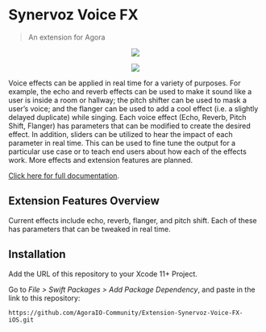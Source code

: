 # Synervoz Voice FX

> An extension for Agora

<p align="center">
  <img src="https://github.com/AgoraIO-Community/Extension-Synervoz-Voice-FX-iOS/actions/workflows/swiftpm-resolve.yml/badge.svg"/>
</p>

<p align="center">
  <img src="https://agora-ticket.oss-cn-shanghai.aliyuncs.com/dashboard/marketplace/4a3b16e1.jpg?OSSAccessKeyId=LTAIlIYu0PfwhIZL&Expires=1637699233&Signature=0A96nqBgZajnthUqP1E5G%2FH%2BvtA%3D"/>
</p>

Voice effects can be applied in real time for a variety of purposes. For example, the echo and reverb effects can be used to make it sound like a user is inside a room or hallway; the pitch shifter can be used to mask a user’s voice; and the flanger can be used to add a cool effect (i.e. a slightly delayed duplicate) while singing. Each voice effect (Echo, Reverb, Pitch Shift, Flanger) has parameters that can be modified to create the desired effect. In addition, sliders can be utilized to hear the impact of each parameter in real time. This can be used to fine tune the output for a particular use case or to teach end users about how each of the effects work. More effects and extension features are planned.

[Click here for full documentation](https://console.agora.io/marketplace/extension/introduce?serviceName=synervoz).

## Extension Features Overview

Current effects include echo, reverb, flanger, and pitch shift. Each of these has parameters that can be tweaked in real time.

## Installation

Add the URL of this repository to your Xcode 11+ Project.

Go to _File > Swift Packages > Add Package Dependency_, and paste in the link to this repository:

`https://github.com/AgoraIO-Community/Extension-Synervoz-Voice-FX-iOS.git`

